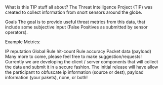 What is this TIP stuff all about?
The Threat Intelligence Project (TIP) was created to collect information from snort sensors around the globe.

Goals
The goal is to provide useful threat metrics from this data, that include some subjective input (False Positives as submitted by sensor operators).

Example Metrics:

IP reputation
Global Rule hit-count
Rule accuracy
Packet data (payload)
Many more to come, please feel free to make suggestion/requests!
Currently we are developing the client / server components that will collect the data and submit it in a secure fashion. The initial release will have allow the participant to obfuscate ip information (source or dest), payload information (your pakets), none, or both!
